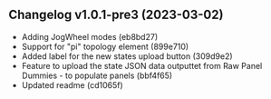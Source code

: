 ## Changelog  v1.0.1-pre3 (2023-03-02)

* Adding JogWheel modes (eb8bd27)   
* Support for "pi" topology element (899e710)   
* Added label for the new states upload button (309d9e2)   
* Feature to upload the state JSON data outputtet from Raw Panel Dummies - to populate panels (bbf4f65)   
* Updated readme (cd1065f)
